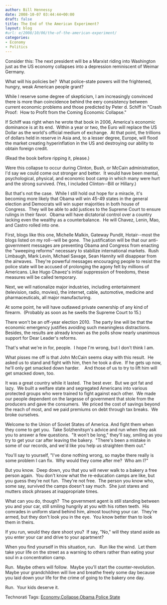```yaml
---
author: Bill Hennessy
date: 2008-10-07 03:44:44+00:00
draft: false
title: The End of the American Experiment?
layout: blog
#url: e/2008/10/06/the-of-the-american-experiment/
categories:
- Economy
- Politics
---
```


Consider this: The next president will be a Marxist riding into Washington just as the US economy collapses into a depression reminiscent of Weimar Germany.

What will his policies be?  What police-state powers will the frightened, hungry, weak American people grant?

While I reserve some degree of skepticism, I am increasingly convinced there is more than coincidence behind the eery consistency between current economic problems and those predicted by Peter d. Schiff in "Crash Proof:  How to Profit from the Coming Economic Collapse."

If Schiff was right when he wrote that book in 2006, America's economic dominance is at its end.  Within a year or two, the Euro will replace the US Dollar as the world's official medium of exchange.  At that point, the trillions of dollars held in reserve in Asia and, to a lesser degree, Europe, will flood the market creating hyperinflation in the US and destroying our ability to obtain foreign credit.

(Read the book before ripping it, please.)

Were this collapse to occur during Clinton, Bush, or McCain administration, I'd say we could come out stronger and better.  It would have been mental, psychological, physical, and economic boot camp in which many were hurt and the strong survived. (Yes, I included Clinton--Bill or Hillary.)

But that's not the case.  While I still hold out hope for a miracle, it's becoming more likely that Obama will win 45-49 states in the general election and Democrats will win super majorities in both house of Congress.  They will be able to add justices to the Supreme Court to ensure rulings in their favor.  Obama will have dictatorial control over a country lacking even the wealthy as a counterbalance.  He will Chavez, Lenin, Mao, and Castro rolled into one.

First, blogs like this one, Michelle Malkin, Gateway Pundit, Hotair--most the blogs listed on my roll--will be gone.  The justification will be that our anti-government messages are preventing Obama and Congress from enacting the "sweeping reforms" necessary to stabilize international markets.  Rush Limbaugh, Mark Levin, Michael Savage, Sean Hannity will disappear from the airwaves.  They're powerful messages encouraging people to resist the police state will be accused of prolonging the agony felt by millions of Americans. Like Hugo Chavez's initial suppression of freedoms, these measures will be called temporary.

Next, we will nationalize major industries, including entertainment (television, radio, movies), the internet, cable, automotive, medicine and pharmaceuticals, all major manufacturing.

At some point, he will have outlawed private ownership of any kind of firearm.  (Probably as soon as he swells the Supreme Court to 15.)

There won't be an off-year election 2010.  The party line will be that the economic emergency justifies avoiding such meaningless distractions.  Besides, the results are already known as the polls show nearly unanimous support for Dear Leader's reforms.

That's what we're in for, people.  I hope I'm wrong, but I don't think I am.

What pisses me off is that John McCain seems okay with this result.  He asked us to stand and fight with him, then he took a dive.  If he gets up now, he'll only get smacked down harder.    And those of us to try to lift him will get smacked down, too.

It was a great country while it lasted.  The best ever.  But we got fat and lazy.  We built a welfare state and segregated Americans into various protected groups who were trained to fight against each other.  We made our people dependent on the largesse of government that stole from the producers and gave the consumers.  We priced the cost of savings beyond the reach of most, and we paid premiums on debt through tax breaks.  We broke ourselves.

Welcome to the Union of Soviet States of America. And fight them when they come to get you.  Take Solzhenitsyn's advice and run when they ask you to answer a few questions.  "It won't be long," they'll say, smiling as you try to get your car after leaving the bakery.  "There's been a mistake in some of our records, and we'd like you help us straighten them out."

You'll say to yourself, "I've done nothing wrong, so maybe there really is some problem I can fix.  Why would they come after me?  Who am I?"

But you know.  Deep down, you that you will never walk to a bakery a free person again.  You don't know what the re-education camps are like, but you guess they're not fun.  They're not free.  The person you know who, some say, survived the camps doesn't say much.  She just stares and mutters stock phrases at inappropriate times.

What can you do, though?  The government agent is still standing between you and your car, still smiling hungrily at you with his rotten teeth.  His comrades in uniform stand behind him, almost touching your car.  They're armed, but they don't look you in the eye.  You know better than to look them in theirs.

If you run, would they dare shoot you?  If say, "No," will they stand aside as you enter your car and drive to your apartment?

When you find yourself in this situation, run.   Run like the wind.  Let them take your life on the street as a warning to others rather than eating your soul in a concentration camp.

Run.  Maybe others will follow.  Maybe you'll start the counter-revolution.  Maybe your grandchildren will live and breathe freely some day because you laid down your life for the crime of going to the bakery one day.

Run.  Your kids deserve it.



Technorati Tags: [Economy](https://technorati.com/tags/Economy),[Collapse](https://technorati.com/tags/Collapse),[Obama](https://technorati.com/tags/Obama),[Police State](https://technorati.com/tags/Police%20State)
